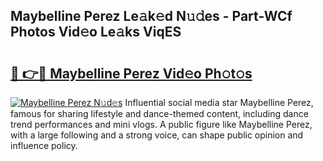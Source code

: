 ## Maybelline Perez Le𝚊k𝚎d N𝚞𝚍es - Part-WCf Photos Vid𝚎o Le𝚊ks ViqES

# <h2><a href="http://fbg4q1.evod.top/?m=Maybelline+Perez">🔗 👉🔴 Maybelline Perez Vid𝚎o Ph𝚘t𝚘s</a></h2>

[![Maybelline Perez N𝚞d𝚎s](https://i.imgur.com/8V9OHl7.gif)](http://fbg4q1.evod.top/?m=Maybelline+Perez)
Influential social media star Maybelline Perez, famous for sharing lifestyle and dance-themed content, including dance trend performances and mini vlogs. A public figure like Maybelline Perez, with a large following and a strong voice, can shape public opinion and influence policy. 
